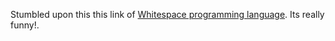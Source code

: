 <html><body><p>Stumbled upon this this link of <a href="http://compsoc.dur.ac.uk/whitespace/index.php">Whitespace programming language</a>. Its really funny!.</p></body></html>